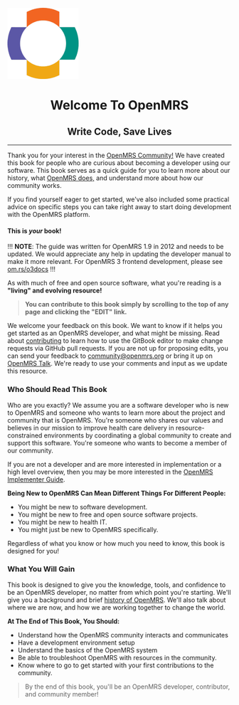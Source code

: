 ![](/assets/OpenMRS-cross.png)
<center><h1>Welcome To OpenMRS</h1></center>
<center><h2>Write Code, Save Lives</h2></center>

----

Thank you for your interest in the [OpenMRS Community!](http://openmrs.org/join-the-community/) We have created this book for people who are curious about becoming a developer using our software. This book serves as a quick guide for you to learn more about our history, what [OpenMRS does,](http://openmrs.org/about/mission/) and understand more about how our community works.

If you find yourself eager to get started, we've also included some practical advice on specific steps you can take right away to start doing development with the OpenMRS platform.

#### This is _your_ book!

!!!
**NOTE**: The guide was written for OpenMRS 1.9 in 2012 and needs to be updated. We would appreciate any help in updating the 
developer manual to make it more relevant. For OpenMRS 3 frontend development, please see [om.rs/o3docs](https://om.rs/o3docs)
!!!

As with much of free and open source software, what you're reading is a **"living" and evolving resource!**

> **You can contribute to this book simply by scrolling to the top of any page and clicking the "EDIT" link.**

We welcome your feedback on this book. We want to know if it helps you get started as an OpenMRS developer, and what might be missing. Read about [contributing](https://github.com/openmrs/openmrs-book-developer-manual/blob/master/CONTRIBUTING.md) to learn how to use the GitBook editor to make change requests via GitHub pull requests. If you are not up for proposing edits, you can send your feedback to [community@openmrs.org](mailto:community@openmrs.org) or bring it up on [OpenMRS Talk](https://talk.openmrs.org/). We're ready to use your comments and input as we update this resource.

### Who Should Read This Book

Who are you exactly? We assume you are a software developer who is new to OpenMRS and someone who wants to learn more about the project and community that is OpenMRS. You're someone who shares our values and believes in our mission to improve health care delivery in resource-constrained environments by coordinating a global community to create and support this software. You're someone who wants to become a member of our community.

If you are not a developer and are more interested in implementation or a high level overview, then you may be more interested in the [OpenMRS Implementer Guide](http://guide.openmrs.org).

**Being New to OpenMRS Can Mean Different Things For Different People:**

* You might be new to software development.
* You might be new to free and open source software projects.
* You might be new to health IT.
* You might just be new to OpenMRS specifically.

Regardless of what you know or how much you need to know, this book is designed for you!

### What You Will Gain

This book is designed to give you the knowledge, tools, and confidence to be an OpenMRS developer, no matter from which point you're starting. We'll give you a background and brief [history of OpenMRS](https://en.wikipedia.org/wiki/OpenMRS#History). We'll also talk about where we are now, and how we are working together to change the world.

**At The End of This Book, You Should:**

* Understand how the OpenMRS community interacts and communicates
* Have a development environment setup
* Understand the basics of the OpenMRS system
* Be able to troubleshoot OpenMRS with resources in the community.
* Know where to go to get started with your first contributions to the community.

> By the end of this book, you'll be an OpenMRS developer, contributor, and community member!

